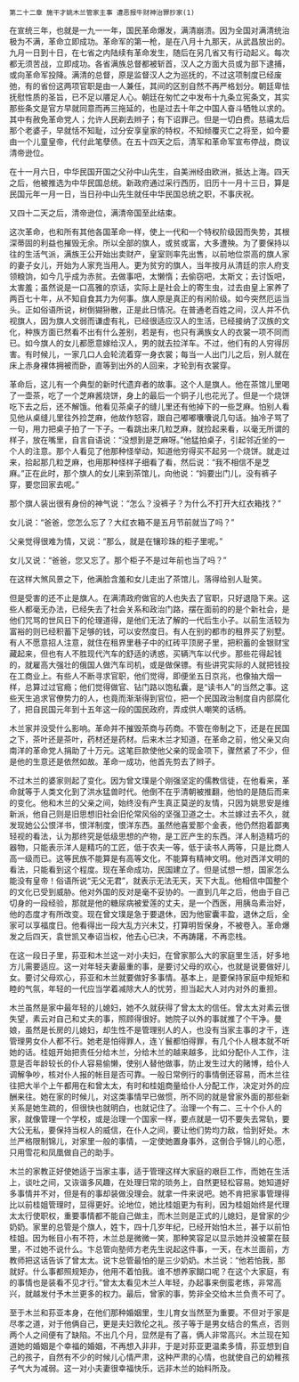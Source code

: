     第二十二章 施干才姚木兰管家主事 遭恶报牛财神治罪抄家(1) 

   在宣统三年，也就是一九一一年，国民革命爆发，满清崩溃。因为全国对满清统治极为不满，革命立即成功。革命军的第一枪，是在八月十九那天，从武昌放出的。九月一日到十日，在七省之内陆续有革命发生，随后在另几省又有行动起义。每次都无须苦战，立即成功。各省满族总督都被斩首，汉人之方面大员或为部下逮捕，或向革命军投降。满清的总督，原是监督汉人之为巡抚的，不过这项制度已经废弛，有的省份这两项官职是由一人兼任，其间的区别自然不再严格划分。朝廷卑怯抚慰性质的圣旨，已不足以餍足人心。朝廷在匆忙之中发布十九条立宪条文，其实那些条文是官方早就同意而再三拖延的，也是过去十年之中国人奋斗牺牲以求的。其中有赦免革命党人；允许人民剃去辫子；有下诏罪己。但是一切白费。慈禧太后那个老婆子，早就恬不知耻，过分安享皇家的特权，不知倾覆灭亡之将至，如今要由一个儿童皇帝，代付此笔孽债。在五十四天之后，清军和革命军宣布停战，商议清帝逊位。

   在十一月六日，中华民国开国之父孙中山先生，自美洲经由欧洲，抵达上海。四天之后，他被推选为中华民国总统。新政府通过采行西历，旧历十一月十三日，算是民国元年一月一日，当日孙中山先生就任中华民国总统之职，不事庆祝。

   又四十二天之后，清帝逊位，满清帝国至此结束。

   这次革命，也和所有其他各国革命一样，使上一代和一个特权阶级因而失势，其根深蒂固的利益也摧毁无余。所以全部的旗人，或贫或富，大多遭殃。为了要保持以往的生活气派，满族王公开始出卖财产，皇室则率先出售，以前地位崇高的旗人家的妻子女儿，开始为人家充当用人。更为贫穷的旗人，当年按月从清廷的宗人府支领粮饷，如今几乎成为赤贫。去做事吧，太懒惰；去偷窃吧，太斯文；去讨饭吧，太害羞；虽然说是一口高雅的京话，实际上是社会上的寄生虫，过去由皇上家养了两百七十年，从不知自食其力为何事。旗人原是真正的有闲阶级。如今突然厄运当头。正如俗语所说，树倒猢狲散，正是此日情况。在普通老百姓之间，汉人并不仇视旗人，因为旗人文弱而谦虚有礼，已经很适应汉人的生活，已经接纳了汉族的文化，种族方面已然看不出有什么差别，若是有，也只有满族女人的衣裳一项不同而已。如今旗人的女儿都愿意嫁给汉人，男的就去拉洋车。不过，他们有的人穷得厉害。有时候儿，一家几口人会轮流着穿一身衣裳；每当一人出门儿之后，别人就在床上赤身裸体拥被而卧，直等到出外的人回来，才轮到有衣裳穿。

   革命后，这儿有一个典型的新时代遗弃者的故事。这个人是旗人。他在茶馆儿里喝了一壶茶，吃了一个芝麻酱烧饼，身上的最后一个铜子儿也花光了。但是一个烧饼吃下去之后，还不解饿。他看见茶桌子的缝儿里还有他掉下的一些芝麻。怕别人看见他从桌缝儿里往外捡芝麻，他故作怒容，跟自己嘟嘟囔囔说几句话。抽冷子骂了一句，用力把桌子拍了一下子。一看跳出来几粒芝麻，就捡起来看，以毫无所谓的样子，放在嘴里，自言自语说：“没想到是芝麻呀。”他猛拍桌子，引起邻近坐的一个人的注意。那个人看见了他那种怪举动，知道他穷得买不起另一个烧饼。就走过来，拾起那几粒芝麻，也用那种怪样子细看了看，然后说：“我不相信不是芝麻。”正在此时，那个旗人的女儿来到茶馆儿，向他说：“妈要出门儿，没有裤子穿，要您回家去呢。”

   那个旗人装出很有身份的神气说：“怎么？没裤子？为什么不打开大红衣箱找？”

   女儿说：“爸爸，您怎么忘了？大红衣箱不是五月节前就当了吗？”

   父亲觉得很难为情，又说：“那么，就是在镶珍珠的柜子里呢。”

   女儿又说：“爸爸，您又忘了。那个柜子不是过年前也当了吗？”

   在这样大煞风景之下，他满脸含羞和女儿走出了茶馆儿，落得给别人耻笑。

   但是受害的还不止是旗人。在满清政府做官的人也失去了官职，只好退隐下来。这些人都毫无办法，已经失去了社会关系和政治门路，摆在面前的的是个新社会，是他们咒骂的世风日下的伦理道得，是他们无法了解的一代后生小子。以前生活较为富裕的则已经积蓄下足够的钱，可以安然度日。有人在别的都市的租界买了别墅。有人不愿意招人注意，就住在租界里巷子中的红砖平顶房子里，把积蓄的金银财宝藏起来，但也有人不胜现代汽车的舒适的诱惑，买辆汽车以代步。那些花得起钱的，就雇高大强壮的俄国人做汽车司机，或是做保镖。有些讲究实际的人就把钱投在工商业上。有些人不断寻求官职，他们觉得，即便坐五日京兆，也像抽大烟一样，总算过过官瘾；他们觉得做官、钻门路以饱私囊，是“读书人”的当然之事。这些天生追求官僚势力的人，也竟而渐渐得到官位，把一个民国政治制度自内部腐化了，把自民国元年到十五年这一段的国民政府，弄成供人嘲笑的话柄。

   木兰家并没受什么影响。革命并不摧毁茶商与药商。不管在帝制之下，还是在民国之下，茶叶还是茶叶，药材还是药材。后来木兰才知道，在革命之前，他父亲又向南洋的革命党人捐助了十万元。这笔巨款使他父亲的现金项下，骤然紧了不少，但是他的生意还是依然如故。革命一成功，他首先剪去了辫子。

   不过木兰的婆家则起了变化。因为曾文璞是个刚强坚定的儒教信徒，在他看来，革命就等于人类文化到了洪水猛兽时代。他倒不在乎清朝被推翻，他怕的是随后而来的变化。他和木兰的父亲之间，始终没有产生真正莫逆的友情，只因为姚思安是维新派，他自己则是旧思想旧社会旧伦常风俗的坚强卫道之士。木兰嫁过去不久，就发现她公公恨洋书，恨洋制度，恨洋东西。虽然他喜爱那个金表，他仍然抱着鄙夷轻视的看法，认为那终究是低级思想的产物，是工匠产生的东西。洋人制造精巧的器物，只能表示洋人是精巧的工匠，低于农夫一等，低于读书人两等，只是比商人高一级而已。这等民族不能算是有高等文化，不能算有精神文明。他对西洋文明的看法，只能看到这个程度。现在革命成功，民国建立了。但是试想一想，国家怎么能没有皇帝！俗语所说“无父无君”，就表示无法无天，天下大乱。他相信中国整个的文化已受到威胁。他对外国的反对是毫不妥协的。一直到几年之后，他由于自己切身的一段经验，那就是他的糖尿病被爱莲的丈夫，是一个西医，用胰岛素治好，他的态度才有所改变。现在曾文璞是急于要退休，因为他宦囊丰盈，退休之后，全家可以享福度日。他看得出一段大乱方兴未艾，打算明哲保身，不被卷入。革命爆发之后四天，袁世凯又奉诏当权，他去心已决，不再踌躇，不再恋栈。

   在这一段日子里，荪亚和木兰这一对小夫妇，在曾家那么大的家庭里生活，好多地方儿需要适应。这一对年轻夫妻最重的事，是要讨父母的欢心，也就是说要做好儿女。要讨父母欢心，荪亚和木兰就要做好多事情。基本上，是要保持家庭中规矩和睦的气氛，年轻的一代应当学着减除大人的忧劳，担当起大人对内对外的重担。

   木兰虽然是家中最年轻的儿媳妇，她不久就获得了曾太太的信任。曾太太对素云很失望，素云对自己和丈夫的事，照顾得很好。她院子以外的事就推了个干净。曼娘，虽然是长房的儿媳妇，却生性不是管理别人的人，也没有当家主事的才干，连管理男女仆人都不行。她老是怕得罪人，连丫鬟都怕得罪，有几个仆人根本就不听她的话。桂姐开始把责任分给木兰，分给木兰的越来越多，比如分配仆人工作，注意是否年龄较长的仆人容易偷懒，使别人替他做事，防止发生过大的赌博，给仆人调解争吵，核对仆人报的帐目是否可靠。一般日常例行的事情倒还容易，而木兰往往把大半个上午都用在和曾太太，有时和桂姐商量给仆人分配工作，决定对外的应酬来往。她在家的时候儿，对这类事情早已做惯，所不同的就是曾家外面的那些新关系是她生疏的，但很快也就明白，也就记住了。治理一个有二、三十个仆人的家，就像管理一个学校，或是治理一个国家一样，要点就是一切不要失去常轨，要大公无私，要保持当权人的威信，在仆人之间，要让他们势均力敌，恰到好处。木兰严格限制锦儿，对家里一般的事情，一定使她置身事外，这倒合乎锦儿的心愿，只用雪花和凤凰做自己的助手。

   木兰的家教正好使她适于当家主事，适于管理这样大家庭的艰巨工作，而她在生活上，谈吐之间，又诙谐多风趣，在处理日常的琐务上，自然更轻松容易。她知道好多事情并不对，但是有的事却装做没理会。就拿一件来说吧。她不肯把家事管理得比以前桂姐管理时，显得更好。论地位，她比桂姐更为有利，因为桂姐始终是代理太太行使职权，重要事情都不能自己做主，而木兰则是正式的儿媳妇，是曾家的少奶奶。家里的总管是个旗人，姓卞，四十几岁年纪，已经开始怕木兰，甚于以前怕桂姐。因为帐目小有不符，木兰总是微微一笑，那种笑容足以显示她并没被蒙在鼓里，不过她不说什么。卞总管向塾师方老先生说起这件事，一天，在木兰面前，方教师把这话告诉了曾太太。说卞总管最怕的是三少奶奶。木兰说：“他若怕我，那就好。什么事都照规矩办，他用不着怕我。谁不想养家餬口呢？在这个大家庭，有的事情也是装看不见才行。”曾太太看见木兰人年轻，办起事来倒蛮老练，非常高兴，就越发付予木兰更多的权力。最后，曾家的事，势非全交给木兰负责不可了。

   至于木兰和荪亚本身，在他们那种婚姻里，生儿育女当然至为重要。不但对于家是尽孝之道，对于他俩自己，更是夫妇敦伦之礼。孩子等于是男女结合的焦点，否则两个人之间便有了缺陷。不出几个月，显然是有了喜，俩人非常高兴。木兰现在知道她的婚姻是个幸福的婚姻，不再想入非非，于是对荪亚更温柔多情，荪亚想到自己的孩子，自然有不少的时候儿心情严肃，这种严肃的心情，也就使自己的幼稚孩子气大为减弱。这一对小夫妻很幸福快乐，远非木兰的始料所及。


